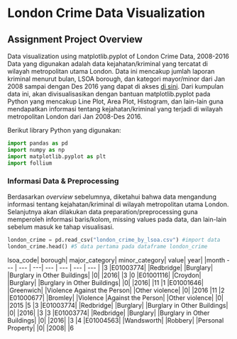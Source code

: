 # London Crime Data Visualization
## Assignment Project Overview

Data visualization using matplotlib.pyplot of London Crime Data, 2008-2016
Data yang digunakan adalah data kejahatan/kriminal yang tercatat di wilayah metropolitan utama London. Data ini mencakup jumlah laporan kriminal menurut bulan, LSOA borough, dan kategori mayor/minor dari Jan 2008 sampai dengan Des 2016 yang dapat di akses [di sini](https://www.kaggle.com/jboysen/london-crime). Dari kumpulan data ini, akan divisualisasikan dengan bantuan matplotlib.pyplot pada Python yang mencakup Line Plot, Area Plot, Histogram, dan lain-lain guna mendapatkan informasi tentang kejahatan/kriminal yang terjadi di wilayah metropolitan London dari Jan 2008-Des 2016.

Berikut library Python yang digunakan:
```python
import pandas as pd
import numpy as np
import matplotlib.pyplot as plt
import follium
```

### Informasi Data & Preprocessing

Berdasarkan _overview_ sebelumnya, diketahui bahwa data mengandung informasi tentang kejahatan/kriminal di wilayah metropolitan utama London. Selanjutnya akan dilakukan data preparation/preprocessing guna memperoleh informasi baris/kolom, missing values pada data, dan lain-lain sebelum masuk ke tahap visualisasi.
```python
london_crime = pd.read_csv("london_crime_by_lsoa.csv") #import data
london_crime.head() #5 data pertama pada dataframe london_crime
```

lsoa_code|	borough|	major_category|	minor_category|	value|	year|	|month
--- | --- | ---| --- | --- | --- | --- |
|3	|E01003774|	|Redbridge|	|Burglary|	|Burglary in Other Buildings|	|0|	|2016|	|3
|0	|E01001116|	|Croydon|	|Burglary|	|Burglary in Other Buildings|	|0|	|2016|	|11
|1	|E01001646|	|Greenwich|	|Violence Against the Person|	|Other violence|	|0|	|2016	|11
|2	|E01000677|	|Bromley|	|Violence |Against the Person|	|Other violence|	|0|	|2015	|5
|3	|E01003774|	|Redbridge|	|Burglary|	|Burglary in Other Buildings|	|0|	|2016|	|3
|3	|E01003774|	|Redbridge|	|Burglary|	|Burglary in Other Buildings|	|0|	|2016|	|3
|4	|E01004563|	|Wandsworth|	|Robbery|	|Personal Property|	|0|	|2008|	|6
